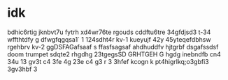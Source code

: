 # idk 
bdhic6rtig jknbvt7u fytrh xd4wr76te rgouds cddftu6tre 34gfdjsd3 t-34 wffthtdfy g dfwgfqgqsa1` 1 124sdht4r kv-1 kueyujf 42y  45yteqefdbhsw rgehbrv kv-2 ggDSFAGafsaaf s ffasfsagsaf ahdhuddfv hjtgrbf dsgafssdsf doom trumpet sdqte2 rhgdhg 23tgegsSD  GRHTGEH G hgdg inebndfb cn4 34u 13 gv3t c4 3fe 4g 23e c4 g3 r 3 3hfef kcogn k pt4higrlkq;o3gbfi3   3gv3hbf 3  
